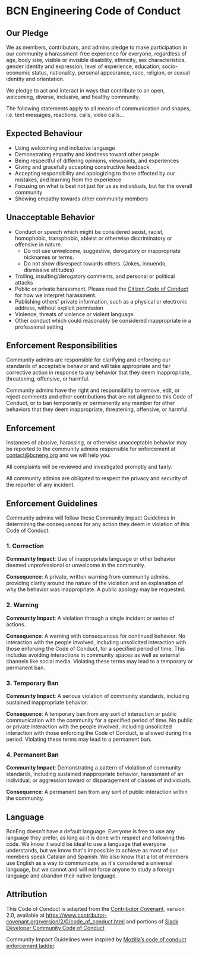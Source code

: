 # BCN Engineering Code of Conduct

## Our Pledge

We as members, contributors, and admins pledge to make participation in our
community a harassment-free experience for everyone, regardless of age, body
size, visible or invisible disability, ethnicity, sex characteristics, gender
identity and expression, level of experience, education, socio-economic status,
nationality, personal appearance, race, religion, or sexual identity
and orientation.

We pledge to act and interact in ways that contribute to an open, welcoming,
diverse, inclusive, and healthy community.

The following statements apply to all means of communication and shapes, i.e. text messages, reactions, calls, video calls...

## Expected Behaviour

* Using welcoming and inclusive language
* Demonstrating empathy and kindness toward other people
* Being respectful of differing opinions, viewpoints, and experiences
* Giving and gracefully accepting constructive feedback
* Accepting responsibility and apologizing to those affected by our mistakes,
  and learning from the experience
* Focusing on what is best not just for us as individuals, but for the
  overall community
* Showing empathy towards other community members

## Unacceptable Behavior

* Conduct or speech which might be considered sexist, racist, homophobic, 
  transphobic, ableist or otherwise discriminatory or offensive in nature.
  - Do not use unwelcome, suggestive, derogatory or inappropriate nicknames or terms.
  - Do not show disrespect towards others. (Jokes, innuendo, dismissive attitudes)
* Trolling, insulting/derogatory comments, and personal or political attacks
* Public or private harassment. Please read the [Citizen Code of Conduct][citizen-coc]
  for how we interpret harassment.
* Publishing others' private information, such as a physical or electronic
  address, without explicit permission
* Violence, threats of violence or violent language.
* Other conduct which could reasonably be considered inappropriate in a  professional setting

## Enforcement Responsibilities

Community admins are responsible for clarifying and enforcing our standards of
acceptable behavior and will take appropriate and fair corrective action in
response to any behavior that they deem inappropriate, threatening, offensive,
or harmful.

Community admins have the right and responsibility to remove, edit, or reject comments and
other contributions that are not aligned to this Code of Conduct, or to ban
temporarily or permanently any member for other behaviors that they deem
inappropriate, threatening, offensive, or harmful.

## Enforcement

Instances of abusive, harassing, or otherwise unacceptable behavior may be
reported to the community admins responsible for enforcement at contact@bcneng.org and we will help you.

All complaints will be reviewed and investigated promptly and fairly.

All community admins are obligated to respect the privacy and security of the
reporter of any incident.

## Enforcement Guidelines

Community admins will follow these Community Impact Guidelines in determining
the consequences for any action they deem in violation of this Code of Conduct:

### 1. Correction

**Community Impact**: Use of inappropriate language or other behavior deemed
unprofessional or unwelcome in the community.

**Consequence**: A private, written warning from community admins, providing
clarity around the nature of the violation and an explanation of why the
behavior was inappropriate. A public apology may be requested.

### 2. Warning

**Community Impact**: A violation through a single incident or series
of actions.

**Consequence**: A warning with consequences for continued behavior. No
interaction with the people involved, including unsolicited interaction with
those enforcing the Code of Conduct, for a specified period of time. This
includes avoiding interactions in community spaces as well as external channels
like social media. Violating these terms may lead to a temporary or
permanent ban.

### 3. Temporary Ban

**Community Impact**: A serious violation of community standards, including
sustained inappropriate behavior.

**Consequence**: A temporary ban from any sort of interaction or public
communication with the community for a specified period of time. No public or
private interaction with the people involved, including unsolicited interaction
with those enforcing the Code of Conduct, is allowed during this period.
Violating these terms may lead to a permanent ban.

### 4. Permanent Ban

**Community Impact**: Demonstrating a pattern of violation of community
standards, including sustained inappropriate behavior, harassment of an
individual, or aggression toward or disparagement of classes of individuals.

**Consequence**: A permanent ban from any sort of public interaction within
the community.

## Language

BcnEng doesn't have a default language. Everyone is free to use any language they prefer, as long as it is done with respect and following this code. 
We know it would be ideal to use a language that everyone understands, but we know that's impossible to achieve as most of our members speak Catalan and Spanish.
We also know that a lot of members use English as a way to communicate, as it's considered a universal language, but we cannot and will not force anyone to study a foreign language and abandon their native language.

## Attribution

This Code of Conduct is adapted from the [Contributor Covenant][contributor-covenant],
version 2.0, available at
https://www.contributor-covenant.org/version/2/0/code_of_conduct.html and portions of [Slack Developer Community Code of Conduct][slack-coc]

Community Impact Guidelines were inspired by [Mozilla’s code of conduct
enforcement ladder](https://github.com/mozilla/diversity).

[contributor-covenant]: https://www.contributor-covenant.org
[citizen-coc]: http://citizencodeofconduct.org
[slack-coc]: https://api.slack.com/docs/community-code-of-conduct
